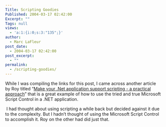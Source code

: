 ```yaml
---
Title: Scripting Goodies
Published: 2004-03-17 02:42:00
Excerpt: ""
Tags: null
views:
  - 'a:1:{i:0;s:3:"135";}'
author:
  - Marc LaFleur
post_date:
  - 2004-03-17 02:42:00
post_excerpt:
  - ""
permalink:
  - /scripting-goodies/
---
```

<div class="Section1"> <p>While I was compiling the links for this post, I came across another article by Roy titled &ldquo;<a href="http://weblogs.asp.net/rosherove/articles/DotNetScripting.aspx" target="_blank">Make your .Net application support scripting - a practical approach</a>&rdquo; that is a great example of how to use the tried and true Microsoft Script Control in a .NET application.</p> <p>&nbsp;I had thought about using scripting a while back but decided against it due to the complexity. But I hadn&rsquo;t thought of using the Microsoft Script Control to accomplish it. Roy on the other had did just that.</p></div>